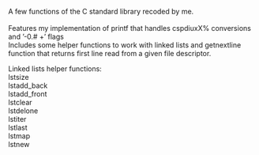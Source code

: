 A few functions of the C standard library recoded by me. </br></br>Features my implementation of printf that handles cspdiuxX% conversions and ’-0.# +’ flags </br>Includes some helper functions to work with linked lists and getnextline function that returns first line read from a given file descriptor.

Linked lists helper functions:</br>
lstsize</br>
lstadd_back</br>
lstadd_front</br>
lstclear</br>
lstdelone</br>
lstiter</br>
lstlast</br>
lstmap</br>
lstnew</br> 
